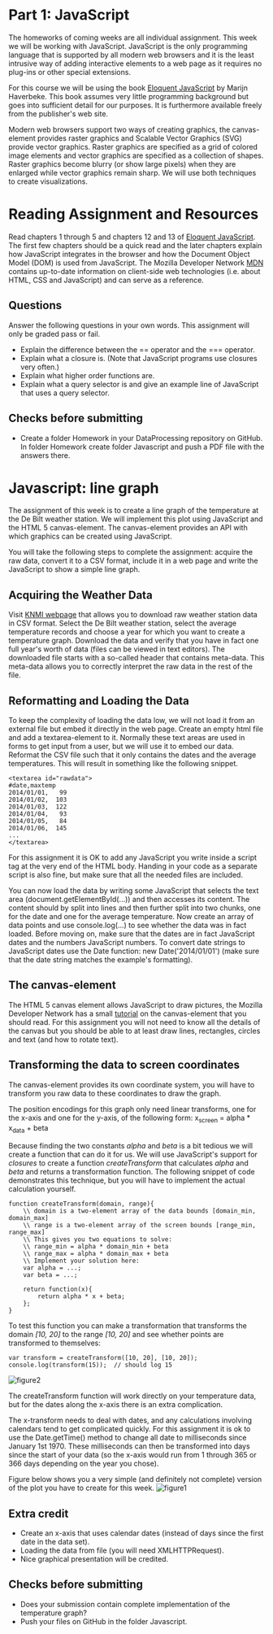 # Part 1: JavaScript 

The homeworks of coming weeks are all individual assignment. 
This week we will be working with JavaScript. JavaScript is the only programming language that is supported by
all modern web browsers and it is the least intrusive way of adding 
interactive elements to a web page as it requires no plug-ins or other
special extensions.

For this course we will be using the book [Eloquent JavaScript] by 
Marijn Haverbeke. This book assumes very little programming background but
goes into sufficient detail for our purposes. It is furthermore available
freely from the publisher's web site. 

Modern web browsers support two ways of creating graphics, the 
canvas-element provides raster graphics and Scalable Vector
Graphics (SVG) provide vector graphics. Raster graphics are specified as
a grid of colored image elements and vector graphics are specified as
a collection of shapes. Raster graphics become blurry (or show large
pixels) when they are enlarged while vector graphics remain sharp. We will
use both techniques to create visualizations.

[Eloquent JavaScript]: http://eloquentjavascript.net/

# Reading Assignment and Resources

Read chapters 1 through 5 and chapters 12 and 13 of [Eloquent 
JavaScript]. The first few chapters should be a quick read and the later chapters
explain how JavaScript integrates in the browser and how the Document
Object Model (DOM) is used from JavaScript. The Mozilla Developer 
Network [MDN] contains up-to-date information on client-side web technologies (i.e. about HTML,
CSS and JavaScript) and can serve as a reference. 

[MDN]: https://developer.mozilla.org

## Questions
Answer the following questions in your own words. This assignment will
only be graded pass or fail. 

* Explain the difference between the == operator and the === operator.
* Explain what a closure is. (Note that JavaScript programs use closures very often.)
* Explain what higher order functions are.
* Explain what a query selector is and give an example line of JavaScript that uses a query selector.

## Checks before submitting

* Create a folder Homework in your DataProcessing repository on GitHub. In folder Homework create folder Javascript and push a PDF file with the answers there.


# Javascript: line graph 

The assignment of this week is to create a line graph of
the temperature at the De Bilt weather station. We will implement this plot using JavaScript and the HTML 5 
canvas-element. The canvas-element provides an API with which graphics can be created using JavaScript. 

You will take the following steps to complete the assignment: acquire the raw data, convert it to
a CSV format, include it in a web page and write the JavaScript to show a simple line graph.


## Acquiring the Weather Data
Visit [KNMI webpage] that allows you to download raw weather station data in
CSV format. Select the De Bilt weather station, select the average temperature
records and choose a year for which you want to create a temperature 
graph. Download the data and verify that you have in fact one full year's
worth of data (files can be viewed in text editors). The downloaded 
file starts with a so-called header that contains meta-data. This
meta-data allows you to correctly interpret the raw data in the rest of the file.

[KNMI webpage]: http://projects.knmi.nl/klimatologie/daggegevens/selectie.cgi


## Reformatting and Loading the Data

To keep the complexity of loading the data low, we will not load it 
from an external file but embed it directly in the web page.
Create an empty html file and add a textarea-element to it. Normally 
these text areas are used in forms to get input from a user, but we will use
it to embed our data. Reformat the CSV file such that it only contains the
dates and the average temperatures. This will result in something like the
following snippet.

	<textarea id="rawdata">
	#date,maxtemp
	2014/01/01,   99  
	2014/01/02,  103 
	2014/01/03,  122 
	2014/01/04,   93  
	2014/01/05,   84  
	2014/01/06,  145 
	...
	</textarea>

For this assignment it is OK to add any JavaScript you write inside a script
tag at the very end of the HTML body. Handing in your code as a separate
script is also fine, but make sure that all the needed files are included.

You can now load the data by writing some JavaScript that selects
the text area (document.getElementById(...)) and then 
accesses its content. The content should by split 
into lines and then further split into two chunks, one for the date and
one for the average temperature. Now create an array of data points 
and use console.log(...) to see whether the data was in fact
loaded. Before moving on, make sure that the dates are in fact JavaScript
dates and the numbers JavaScript numbers. To convert date strings to
JavaScript dates use the Date function:
new Date('2014/01/01') (make sure that the date string
matches the example's formatting).

## The canvas-element

The HTML 5 canvas element allows JavaScript to draw pictures, the Mozilla
Developer Network has a small [tutorial] on the canvas-element that you should read. For this assignment you
will not need to know all the details of the canvas but you should be able 
to at least draw lines, rectangles, circles and text (and how to rotate text).

[tutorial]: https://developer.mozilla.org/en-US/docs/Web/API/CanvasRenderingContext2D

## Transforming the data to screen coordinates

The canvas-element provides its own coordinate system, you will have
to transform you raw data to these coordinates to draw the graph. 

The position encodings for this graph only need linear transforms, one for the x-axis and one for the y-axis, of the following form:
x<sub>screen</sub> = alpha * x<sub>data</sub> + beta 

Because finding the two constants *alpha* and *beta* is a bit tedious we will create a function that can do it for us. We will use JavaScript's support for *closures* to create a function *createTransform* that calculates *alpha* and *beta* and returns a transformation function. The following snippet of code demonstrates this technique, but you will have to implement the actual calculation yourself.

	function createTransform(domain, range){
		\\ domain is a two-element array of the data bounds [domain_min, domain_max]
		\\ range is a two-element array of the screen bounds [range_min, range_max]
		\\ This gives you two equations to solve:
		\\ range_min = alpha * domain_min + beta
		\\ range_max = alpha * domain_max + beta
 		\\ Implement your solution here:
 		var alpha = ...;
		var beta = ...;
		
		return function(x){
			return alpha * x + beta;
		};
	}
 
To test this function you can make a transformation that transforms the domain *[10, 20]* to the range *[10, 20]* and see whether points are transformed to themselves:

	var transform = createTransform([10, 20], [10, 20]);
 	console.log(transform(15));  // should log 15

![figure2](transformation.png) 

The createTransform function will work directly on your 
temperature data, but for the dates along the x-axis there is an extra 
complication.

The x-transform needs to deal with dates, and any calculations involving
calendars tend to get complicated quickly. For this assignment it is ok
to use the Date.getTime() method to change all date
to milliseconds since January 1st 1970. These milliseconds can
then be transformed into days since the start of your data (so the x-axis
would run from 1 through 365 or 366 days depending on the year you chose).

Figure below shows you a very simple (and definitely not complete) version of the plot you have to create for this week. 
![figure1](screenshot.png)

## Extra credit
* Create an x-axis that uses calendar dates (instead of days since the first date in the data set).
* Loading the data from file (you will need XMLHTTPRequest).
* Nice graphical presentation will be credited.


## Checks before submitting

* Does your submission contain complete implementation of the temperature graph?
* Push your files on GitHub in the folder Javascript.

[guidlines]: guidlines.pdf
